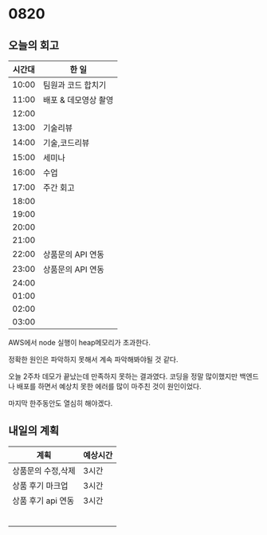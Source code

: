 # 0820

## 오늘의 회고

| 시간대 | 한 일                |
| ------ | -------------------- |
| 10:00  | 팀원과 코드 합치기   |
| 11:00  | 배포 & 데모영상 촬영 |
| 12:00  |                      |
| 13:00  | 기술리뷰             |
| 14:00  | 기술,코드리뷰        |
| 15:00  | 세미나               |
| 16:00  | 수업                 |
| 17:00  | 주간 회고            |
| 18:00  |                      |
| 19:00  |                      |
| 20:00  |                      |
| 21:00  |                      |
| 22:00  | 상품문의 API 연동    |
| 23:00  | 상품문의 API 연동    |
| 24:00  |                      |
| 01:00  |                      |
| 02:00  |                      |
| 03:00  |                      |

AWS에서 node 실행이 heap메모리가 초과한다. 

정확한 원인은 파악하지 못해서 계속 파악해봐야될 것 같다. 

오늘 2주차 데모가 끝났는데 만족하지 못하는 결과였다. 코딩을 정말 많이했지만 백엔드나 배포를 하면서 예상치 못한 에러를 많이 마주친 것이 원인이었다.

마지막 한주동안도 열심히 해야겠다. 

## 내일의 계획

| 계획               | 예상시간 |
| ------------------ | -------- |
| 상품문의 수정,삭제 | 3시간    |
| 상품 후기 마크업   | 3시간    |
| 상품 후기 api 연동 | 3시간    |
|                    |          |
|                    |          |
|                    |          |
|                    |          |
|                    |          |
|                    |          |


